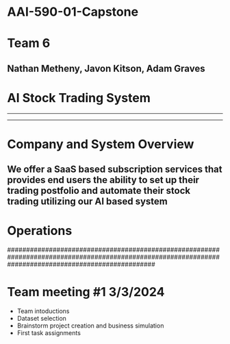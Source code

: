 # AAI-590-01-Capstone
# Team 6
## Nathan Metheny, Javon Kitson, Adam Graves
# AI Stock Trading System
-------------------------------------------------------------------------------------------------------------------
-------------------------------------------------------------------------------------------------------------------
# Company and System Overview
## We offer a SaaS based subscription services that provides end users the ability to set up their trading postfolio and  automate their stock trading utilizing our AI based system


# Operations
#######################################################################################################################################################
# Team meeting #1 3/3/2024
- Team intoductions
- Dataset selection
- Brainstorm project creation and business simulation
- First task assignments
  

